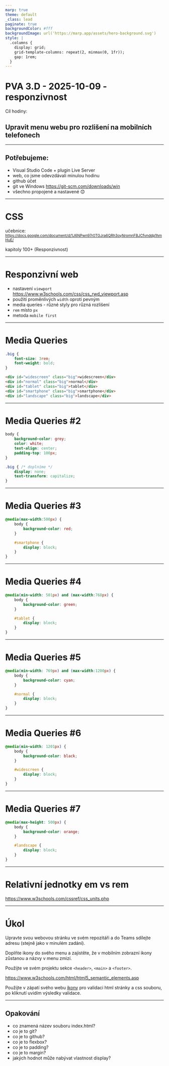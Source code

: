 ```yaml
---
marp: true
theme: default
_class: lead
paginate: true
backgroundColor: #fff
backgroundImage: url('https://marp.app/assets/hero-background.svg')
style: |
  .columns {
    display: grid;
    grid-template-columns: repeat(2, minmax(0, 1fr));
    gap: 1rem;
  }
---
```


# PVA 3.D - 2025-10-09 - responzivnost

Cíl hodiny:

## Upravit menu webu pro rozlišení na mobilních telefonech

---
## Potřebujeme:

- Visual Studio Code + plugin Live Server
- web, co jsme odevzdávali minulou hodinu
- github účet
- git ve Windows https://git-scm.com/downloads/win
- všechno propojené a nastavené 😊

---

# CSS

učebnice: <small> https://docs.google.com/document/d/1J6NPwn97r0TGJra6QRh3oyNromnFBJCfvnddp1hmHuE/ </small>

kapitoly 100+ (Responzivnost)

---

# Responzivní web

- nastavení `viewport` https://www.w3schools.com/css/css_rwd_viewport.asp
- použití proměnlivých `width` oproti pevným
- media queries - různé styly pro různá rozlišení
- `rem` místo `px`
- metoda `mobile first`

---

# Media Queries

```css
.big {
    font-size: 3rem;
    font-weight: bold;
}
```

```html
<div id="widescreen" class="big">widescreen</div>
<div id="normal" class="big">normal</div>
<div id="tablet" class="big">tablet</div>
<div id="smartphone" class="big">smartphone</div>
<div id="landscape" class="big">landscape</div>
```

---

# Media Queries #2

```css
body {
    background-color: grey;
    color: white;
    text-align: center;
    padding-top: 100px;
}

.big { /* doplníme */
    display: none;
    text-transform: capitalize;
}
```

--- 

# Media Queries #3

```css
@media(max-width:500px) {
    body {
        background-color: red;
    }

    #smartphone {
        display: block;
    }
}
```

---

# Media Queries #4

```css
@media(min-width: 501px) and (max-width:768px) {
    body {
        background-color: green;
    }

    #tablet {
        display: block;
    }
}
```

---

# Media Queries #5

```css
@media(min-width: 769px) and (max-width:1200px) {
    body {
        background-color: cyan;
    }

    #normal {
        display: block;
    }
}
```

---

# Media Queries #6

```css
@media(min-width: 1201px) {
    body {
        background-color: black;
    }

    #widescreen {
        display: block;
    }
}
```

---


# Media Queries #7

```css
@media(max-height: 500px) {
    body {
        background-color: orange;
    }

    #landscape {
        display: block;
    }
}
```

---

# Relativní jednotky em vs rem

https://www.w3schools.com/cssref/css_units.php

---

# Úkol

Upravte svou webovou stránku ve svém repozitáři a do Teams sdílejte adresu (stejně jako v minulém zadání).

Doplňte ikony do svého menu a zajistěte, že v mobilním zobrazní ikony zůstanou a názvy v menu zmizí.

Použijte ve svém projektu sekce `<header>`, `<main>` a `<footer>`.

https://www.w3schools.com/html/html5_semantic_elements.asp 

Použijte v zápatí svého webu [ikony](https://www.w3.org/QA/Tools/Icons) pro validaci html stránky a css souboru, po kliknutí uvidím výsledky validace.

--- 

## Opakování

- co znamená název souboru index.html?
- co je to git?
- co je to github?
- co je to flexbox?
- co je to padding?
- co je to margin?
- jakých hodnot může nabývat vlastnost display?
